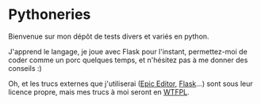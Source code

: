 Pythoneries
===========

Bienvenue sur mon dépôt de tests divers et variés en python.

J'apprend le langage, je joue avec Flask pour l'instant, permettez-moi de coder comme un porc quelques temps, et n'hésitez pas à me donner des conseils :)

Oh, et les trucs externes que j'utiliserai ([Epic Editor](http://www.epiceditor.com), [Flask](http://flask.pocoo.org/)...) sont sous leur licence propre, mais mes trucs à moi seront en [WTFPL](http://www.wtfpl.net/about/).
